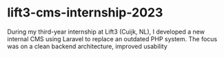 # lift3-cms-internship-2023
During my third-year internship at Lift3 (Cuijk, NL), I developed a new internal CMS using Laravel to replace an outdated PHP system. The focus was on a clean backend architecture, improved usability
